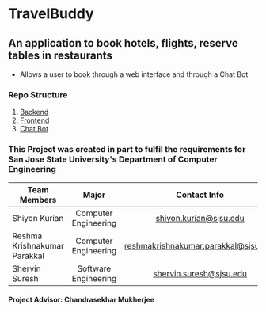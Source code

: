 # TravelBuddy
## An application to book hotels, flights, reserve tables in restaurants
* Allows a user to book through a web interface and through a Chat Bot   
### Repo Structure
1. [Backend](/Backend)
2. [Frontend](/Frontend)
3. [Chat Bot](/Chat%20Bot)  
### This Project was created in part to fulfil the requirements for San Jose State University's Department of Computer Engineering  
| Team Members        | Major           | Contact Info  |
| ------------- |:-------------:| :-----:|
| Shiyon Kurian      | Computer Engineering | shiyon.kurian@sjsu.edu |
| Reshma Krishnakumar Parakkal      | Computer Engineering     |   reshmakrishnakumar.parakkal@sjsu.edu |
| Shervin Suresh | Software Engineering     | shervin.suresh@sjsu.edu |
#### Project Advisor: Chandrasekhar Mukherjee 
 
